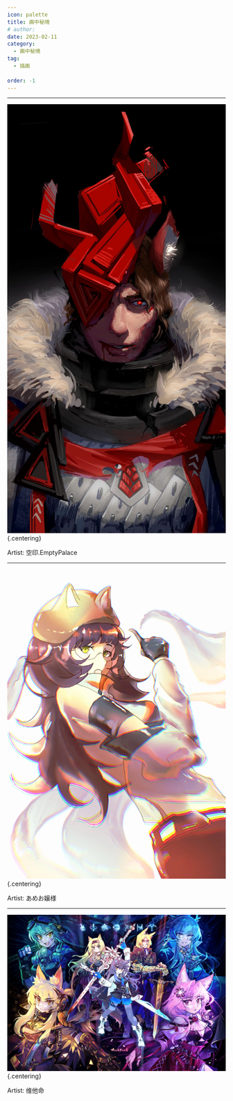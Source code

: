 ```yaml
---
icon: palette
title: 画中秘境
# author: 
date: 2023-02-11
category:
  - 画中秘境
tag:
  - 插画

order: -1
---
```

<!-- more -->

---

![](./res/illustration/可汗！（空印.EmptyPalace）.webp) {.centering}

Artist: 空印.EmptyPalace

---

![](./res/illustration/深海色！（あめお嬢様）.webp) {.centering}

Artist: あめお嬢様

---

![](./res/illustration/肉鸽（维他命）.webp) {.centering}

Artist: 维他命

<ArticleAd />